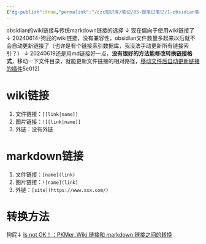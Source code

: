 ```yaml
---
{"dg-publish":true,"permalink":"/czc知识库/笔记/85-做笔记笔记/1-obsidian笔记/子/wiki链接和markdown链接 对比 互相转换/","dgPassFrontmatter":true,"created":"2024-06-19T15:12:22.278+08:00","updated":"2024-12-08T11:22:36.306+08:00"}
---
```




obsidian的wiki链接与传统markdown链接的选择
↓
现在偏向于使用wiki链接了
↓
20240614-狗屁的wiki链接，没有兼容性，obsidian文件数量多起来以后就不会自动更新链接了（也许是有个链接索引数据库，我没法手动更新所有链接索引？）
↓
20240619还是用md链接好一点，**没有很好的方法能修改转换链接格式**，移动一下文件目录，就能更新文件链接的相对路径，[移动文件后自动更新链接的插件](obsidian插件.md#^05e012)5e012)

# wiki链接 

1. 文件链接：`[[link|name]]`
2. 图片链接：`![[link|name]]` 
3. 外链：没有外链
# markdown链接

1. 文件链接：`[name](link)`
2. 图片链接：`![name](link)`
3. 外链：`[site](https://www.xxx.com/)`


# 转换方法

狗屁↓
[Is not OK！：PKMer\_Wiki 链接和 markdown 链接之间的转换](https://pkmer.cn/Pkmer-Docs/10-obsidian/obsidian%E4%BD%BF%E7%94%A8%E6%8A%80%E5%B7%A7/wiki%E9%93%BE%E6%8E%A5%E5%92%8Cmarkdown%E9%93%BE%E6%8E%A5%E4%B9%8B%E9%97%B4%E7%9A%84%E8%BD%AC%E6%8D%A2/)

